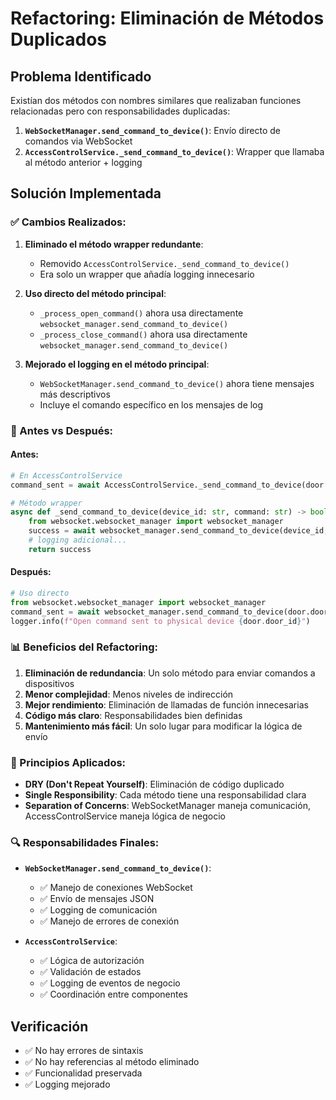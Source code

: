 # Refactoring: Eliminación de Métodos Duplicados

## Problema Identificado

Existían dos métodos con nombres similares que realizaban funciones relacionadas pero con responsabilidades duplicadas:

1. **`WebSocketManager.send_command_to_device()`**: Envío directo de comandos via WebSocket
2. **`AccessControlService._send_command_to_device()`**: Wrapper que llamaba al método anterior + logging

## Solución Implementada

### ✅ Cambios Realizados:

1. **Eliminado el método wrapper redundante**:
   - Removido `AccessControlService._send_command_to_device()`
   - Era solo un wrapper que añadía logging innecesario

2. **Uso directo del método principal**:
   - `_process_open_command()` ahora usa directamente `websocket_manager.send_command_to_device()`
   - `_process_close_command()` ahora usa directamente `websocket_manager.send_command_to_device()`

3. **Mejorado el logging en el método principal**:
   - `WebSocketManager.send_command_to_device()` ahora tiene mensajes más descriptivos
   - Incluye el comando específico en los mensajes de log

### 🔄 Antes vs Después:

#### Antes:
```python
# En AccessControlService
command_sent = await AccessControlService._send_command_to_device(door.door_id, "open")

# Método wrapper
async def _send_command_to_device(device_id: str, command: str) -> bool:
    from websocket.websocket_manager import websocket_manager
    success = await websocket_manager.send_command_to_device(device_id, command)
    # logging adicional...
    return success
```

#### Después:
```python
# Uso directo
from websocket.websocket_manager import websocket_manager
command_sent = await websocket_manager.send_command_to_device(door.door_id, "open")
logger.info(f"Open command sent to physical device {door.door_id}")
```

### 📊 Beneficios del Refactoring:

1. **Eliminación de redundancia**: Un solo método para enviar comandos a dispositivos
2. **Menor complejidad**: Menos niveles de indirección 
3. **Mejor rendimiento**: Eliminación de llamadas de función innecesarias
4. **Código más claro**: Responsabilidades bien definidas
5. **Mantenimiento más fácil**: Un solo lugar para modificar la lógica de envío

### 🎯 Principios Aplicados:

- **DRY (Don't Repeat Yourself)**: Eliminación de código duplicado
- **Single Responsibility**: Cada método tiene una responsabilidad clara
- **Separation of Concerns**: WebSocketManager maneja comunicación, AccessControlService maneja lógica de negocio

### 🔍 Responsabilidades Finales:

- **`WebSocketManager.send_command_to_device()`**: 
  - ✅ Manejo de conexiones WebSocket
  - ✅ Envío de mensajes JSON
  - ✅ Logging de comunicación
  - ✅ Manejo de errores de conexión

- **`AccessControlService`**:
  - ✅ Lógica de autorización
  - ✅ Validación de estados
  - ✅ Logging de eventos de negocio
  - ✅ Coordinación entre componentes

## Verificación

- ✅ No hay errores de sintaxis
- ✅ No hay referencias al método eliminado
- ✅ Funcionalidad preservada
- ✅ Logging mejorado